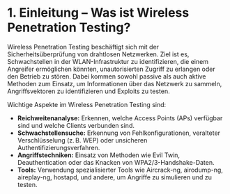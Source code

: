 # 1. Einleitung – Was ist Wireless Penetration Testing?

Wireless Penetration Testing beschäftigt sich mit der Sicherheitsüberprüfung von drahtlosen Netzwerken. Ziel ist es, Schwachstellen in der WLAN-Infrastruktur zu identifizieren, die einem Angreifer ermöglichen könnten, unautorisierten Zugriff zu erlangen oder den Betrieb zu stören. Dabei kommen sowohl passive als auch aktive Methoden zum Einsatz, um Informationen über das Netzwerk zu sammeln, Angriffsvektoren zu identifizieren und Exploits zu testen.

Wichtige Aspekte im Wireless Penetration Testing sind:

* **Reichweitenanalyse:** Erkennen, welche Access Points (APs) verfügbar sind und welche Clients verbunden sind.
* **Schwachstellensuche:** Erkennung von Fehlkonfigurationen, veralteter Verschlüsselung (z. B. WEP) oder unsicheren Authentifizierungsverfahren.
* **Angriffstechniken:** Einsatz von Methoden wie Evil Twin, Deauthentication oder das Knacken von WPA2/3-Handshake-Daten.
* **Tools:** Verwendung spezialisierter Tools wie Aircrack-ng, airodump-ng, aireplay-ng, hostapd, und andere, um Angriffe zu simulieren und zu testen.
